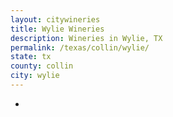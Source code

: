 ```yaml
---
layout: citywineries
title: Wylie Wineries
description: Wineries in Wylie, TX
permalink: /texas/collin/wylie/
state: tx
county: collin
city: wylie
---
```

-
